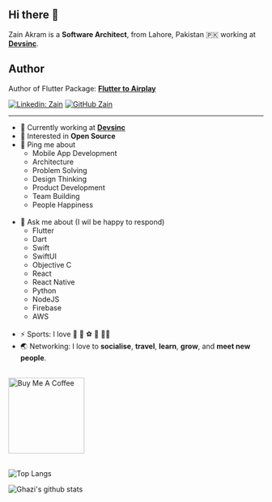 ## Hi there 👋

Zain Akram is a **Software Architect**, from Lahore, Pakistan 🇵🇰 working at **[Devsinc](https://devsinc.com)**.

## Author

Author of Flutter Package: **[Flutter to Airplay](https://pub.dev/packages/flutter_to_airplay)**

[![Linkedin: Zain](https://img.shields.io/badge/-Connect-blue?style=flat-square&logo=Linkedin&logoColor=white&link=https://www.linkedin.com/in/zainakramdev/)](https://www.linkedin.com/in/zainakramdev/)
[![GitHub Zain](https://img.shields.io/github/followers/zain-akram?label=Followers&style=social)](https://github.com/zain-akram)

---

- 🏢 Currently working at **[Devsinc](https://devsinc.com)**
- 🌱 Interested in **Open Source**
- 💬 Ping me about
  - Mobile App Development
  - Architecture
  - Problem Solving
  - Design Thinking
  - Product Development
  - Team Building
  - People Happiness
    <br>
    <br>
- 💬 Ask me about (I wil be happy to respond)
  - Flutter
  - Dart
  - Swift
  - SwiftUI
  - Objective C
  - React
  - React Native
  - Python
  - NodeJS
  - Firebase
  - AWS
    <br>
    <br>
- ⚡️ Sports: I love :cricket_game: :rugby_football: :soccer: :tennis: :biking_man:
- :earth_asia: Networking: I love to **socialise**, **travel**, **learn**, **grow**, and **meet new people**.

<br>
<a href="https://www.buymeacoffee.com/xhaan674s" target="_blank"><img src="https://cdn.buymeacoffee.com/buttons/v2/default-yellow.png" alt="Buy Me A Coffee" width="150" ></a>
<br>
<br>

![Top Langs](https://github-readme-stats.vercel.app/api/top-langs/?username=zain-akram&layout=compact&theme=light&hide_border=true)

![Ghazi's github stats](https://github-readme-stats.vercel.app/api?username=zain-akram&show_icons=true&hide_border=true&theme=light)

<!-- [![trophy](https://github-profile-trophy.vercel.app/?username=zain-akram)](https://github.com/zain-akram/github-profile-trophy) -->
<br>
